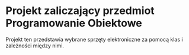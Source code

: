 # Projekt zaliczający przedmiot Programowanie Obiektowe
Projekt ten przedstawia wybrane sprzęty elektroniczne za pomocą klas i zależności między nimi.
